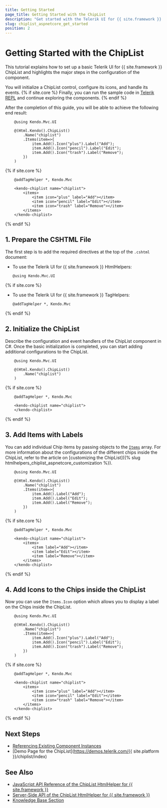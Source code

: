 ```yaml
---
title: Getting Started
page_title: Getting Started with the ChipList
description: "Get started with the Telerik UI for {{ site.framework }} and learn how to create, initialize, and enable the component by following the complete step-by-step tutorial."
slug: chiplist_aspnetcore_get_started
position: 2
---
```


# Getting Started with the ChipList

This tutorial explains how to set up a basic Telerik UI for {{ site.framework }} ChipList and highlights the major steps in the configuration of the component.

You will initialize a ChipList control, configure its icons, and handle its events. 
{% if site.core %}
Finally, you can run the sample code in [Telerik REPL](https://netcorerepl.telerik.com/) and continue exploring the components.
{% endif %}

After the completion of this guide, you will be able to achieve the following end result:

```HtmlHelper
    @using Kendo.Mvc.UI

    @(Html.Kendo().ChipList()
        .Name("chiplist")
        .Items(item=>{
            item.Add().Icon("plus").Label("Add");
            item.Add().Icon("pencil").Label("Edit");
            item.Add().Icon("trash").Label("Remove");
        })
    )
```
{% if site.core %}
```TagHelper
    @addTagHelper *, Kendo.Mvc

    <kendo-chiplist name="chiplist">
        <items>
            <item icon="plus" label="Add"></item>
            <item icon="pencil" label="Edit"></item>
            <item icon="trash" label="Remove"></item>
        </items>
    </kendo-chiplist>
```
{% endif %}

## 1. Prepare the CSHTML File

The first step is to add the required directives at the top of the `.cshtml` document:

* To use the Telerik UI for {{ site.framework }} HtmlHelpers:
    ```
    @using Kendo.Mvc.UI
    ```
{% if site.core %}
* To use the Telerik UI for {{ site.framework }} TagHelpers:
    ```
    @addTagHelper *, Kendo.Mvc
    ```
{% endif %}

## 2. Initialize the ChipList

Describe the configuration and event handlers of the ChipList component in C#. Once the basic initialization is completed, you can start adding additional configurations to the ChipList. 

```HtmlHelper
    @using Kendo.Mvc.UI

    @(Html.Kendo().ChipList()
        .Name("chiplist")
    )
```
{% if site.core %}
```TagHelper
    @addTagHelper *, Kendo.Mvc

    <kendo-chiplist name="chiplist">
    </kendo-chiplist>
```
{% endif %}


## 3. Add Items with Labels

You can add individual Chip items by passing objects to the [`Items`](/api/Kendo.Mvc.UI.Fluent/ChipListBuilder#itemssystemaction) array. For more information about the configurations of the different chips inside the ChipList, refer to the article on [customizing the ChipList]({% slug htmlhelpers_chiplist_aspnetcore_customization %}).

```HtmlHelper
    @using Kendo.Mvc.UI

    @(Html.Kendo().ChipList()
        .Name("chiplist")
        .Items(item=>{
            item.Add().Label("Add");
            item.Add().Label("Edit");
            item.Add().Label("Remove");
        })
    )
```
{% if site.core %}
```TagHelper
    @addTagHelper *, Kendo.Mvc

    <kendo-chiplist name="chiplist">
        <items>
            <item label="Add"></item>
            <item label="Edit"></item>
            <item label="Remove"></item>
        </items>
    </kendo-chiplist>
```
{% endif %}

## 4. Add Icons to the Chips inside the ChipList

Now you can use the `Items.Icon` option which allows you to display a label on the Chips inside the ChipList.

```HtmlHelper
    @using Kendo.Mvc.UI

    @(Html.Kendo().ChipList()
        .Name("chiplist")
        .Items(item=>{
            item.Add().Icon("plus").Label("Add");
            item.Add().Icon("pencil").Label("Edit");
            item.Add().Icon("trash").Label("Remove");
        })
    )
```
{% if site.core %}
```TagHelper
    @addTagHelper *, Kendo.Mvc

    <kendo-chiplist name="chiplist">
        <items>
            <item icon="plus" label="Add"></item>
            <item icon="pencil" label="Edit"></item>
            <item icon="trash" label="Remove"></item>
        </items>
    </kendo-chiplist>
```
{% endif %}

## Next Steps 

* [Referencing Existing Component Instances](https://docs.telerik.com/kendo-ui/intro/widget-basics/events-and-methods#referencing-existing-component-instances) 
* [Demo Page for the ChipList](https://demos.telerik.com/{{ site.platform }}/chiplist/index)

## See Also 

* [JavaScript API Reference of the ChipList HtmlHelper for {{ site.framework }}](/api/javascript/ui/chiplist)
* [Server-Side API of the ChipList HtmlHelper for {{ site.framework }}](/api/chiplist)
* [Knowledge Base Section](/knowledge-base)

